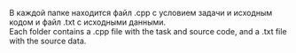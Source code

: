 В каждой папке находится файл .cpp с условием задачи и исходным кодом и файл .txt с исходными данными.                
Each folder contains a .cpp file with the task and source code, and a .txt file with the source data.
